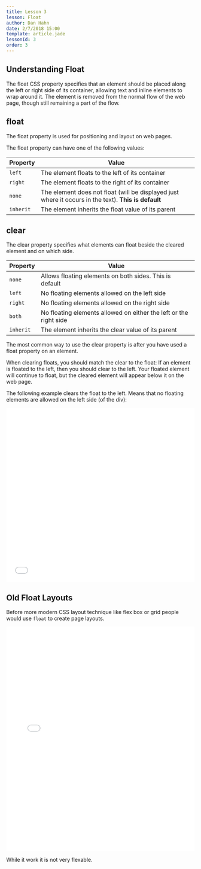 ```yaml
---
title: Lesson 3
lesson: Float
author: Dan Hahn
date: 2/7/2018 15:00
template: article.jade
lessonId: 3
order: 3
---
```


## Understanding Float

The float CSS property specifies that an element should be placed along the left or right side of its container, allowing text and inline elements to wrap around it. The element is removed from the normal flow of the web page, though still remaining a part of the flow.

## float

The float property is used for positioning and layout on web pages.

The float property can have one of the following values:

Property | Value
---|---
`left` | The element floats to the left of its container
`right` | The element floats to the right of its container
`none` | The element does not float (will be displayed just where it occurs in the text). **This is default**
`inherit` | The element inherits the float value of its parent

## clear
The clear property specifies what elements can float beside the cleared element and on which side.

Property | Value
---|---
`none` | Allows floating elements on both sides. This is default
`left` | No floating elements allowed on the left side
`right` | No floating elements allowed on the right side
`both` | No floating elements allowed on either the left or the right side
`inherit` | The element inherits the clear value of its parent

The most common way to use the clear property is after you have used a float property on an element.

When clearing floats, you should match the clear to the float: If an element is floated to the left, then you should clear to the left. Your floated element will continue to float, but the cleared element will appear below it on the web page.

The following example clears the float to the left. Means that no floating elements are allowed on the left side (of the div):

<iframe height='465' scrolling='no' title='Floats Explained' src='//codepen.io/danhahn/embed/NgyEJG/?height=265&theme-id=light&default-tab=result&embed-version=2' frameborder='no' allowtransparency='true' allowfullscreen='true' style='width: 100%;'>See the Pen <a href='https://codepen.io/danhahn/pen/NgyEJG/'>Floats Explained</a> by Dan Hahn (<a href='https://codepen.io/danhahn'>@danhahn</a>) on <a href='https://codepen.io'>CodePen</a>.
</iframe>

## Old Float Layouts

Before more modern CSS layout technique like flex box or grid people would use `float` to create page layouts.

<iframe height='600' scrolling='no' title='Float Homework' src='//codepen.io/danhahn/embed/qPPoEV/?height=265&theme-id=light&default-tab=result&embed-version=2' frameborder='no' allowtransparency='true' allowfullscreen='true' style='width: 100%;'>See the Pen <a href='https://codepen.io/danhahn/pen/qPPoEV/'>Float Homework</a> by Dan Hahn (<a href='https://codepen.io/danhahn'>@danhahn</a>) on <a href='https://codepen.io'>CodePen</a>.
</iframe>

While it work it is not very flexable.